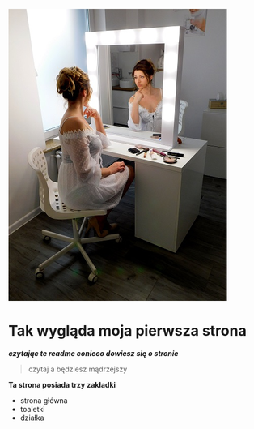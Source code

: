 ![cover page](GH/toaletka1.jpg)

# Tak wygląda moja pierwsza strona

***czytając te readme conieco dowiesz się o stronie***

>czytaj a będziesz mądrzejszy

**Ta strona posiada trzy zakładki**
- strona główna
- toaletki
- działka


